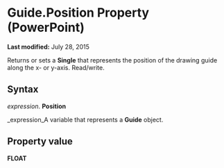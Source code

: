 
# Guide.Position Property (PowerPoint)

 **Last modified:** July 28, 2015

Returns or sets a  **Single** that represents the position of the drawing guide along the x- or y-axis. Read/write.

## Syntax

 _expression_. **Position**

 _expression_A variable that represents a  **Guide** object.


## Property value

 **FLOAT**

